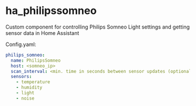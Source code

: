# ha_philipssomneo
Custom component for controlling Philips Somneo Light settings and getting sensor data in Home Assistant


Config.yaml:

```yaml
philips_somneo:
  name: PhilipsSomneo
  host: <somneo_ip>
  scan_interval: <min. time in seconds between sensor updates (optional, default = 60)>
  sensors:
    - temperature
    - humidity
    - light
    - noise
```
